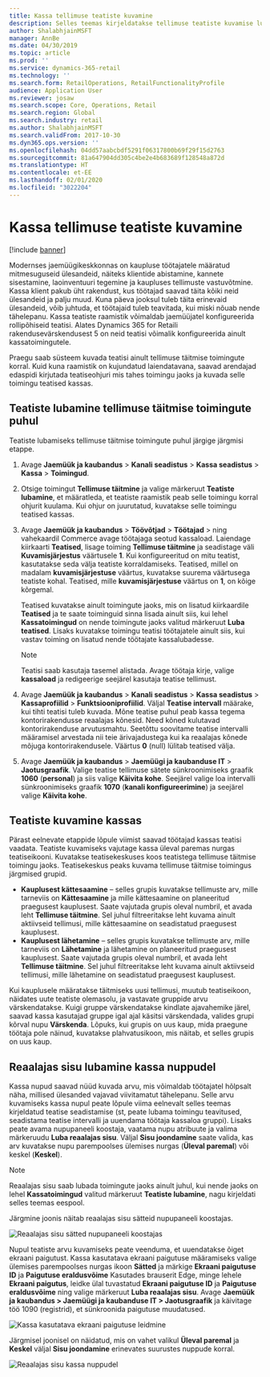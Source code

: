 ```yaml
---
title: Kassa tellimuse teatiste kuvamine
description: Selles teemas kirjeldatakse tellimuse teatiste kuvamise lubamist kassas ja teatiste raamistikku.
author: ShalabhjainMSFT
manager: AnnBe
ms.date: 04/30/2019
ms.topic: article
ms.prod: ''
ms.service: dynamics-365-retail
ms.technology: ''
ms.search.form: RetailOperations, RetailFunctionalityProfile
audience: Application User
ms.reviewer: josaw
ms.search.scope: Core, Operations, Retail
ms.search.region: Global
ms.search.industry: retail
ms.author: ShalabhjainMSFT
ms.search.validFrom: 2017-10-30
ms.dyn365.ops.version: ''
ms.openlocfilehash: 04dd57aabcbdf5291f06317800b69f29f15d2763
ms.sourcegitcommit: 81a647904dd305c4be2e4b683689f128548a872d
ms.translationtype: HT
ms.contentlocale: et-EE
ms.lasthandoff: 02/01/2020
ms.locfileid: "3022204"
---
```

# <a name="show-order-notifications-in-the-point-of-sale-pos"></a>Kassa tellimuse teatiste kuvamine

[!include [banner](includes/banner.md)]

Modernses jaemüügikeskkonnas on kaupluse töötajatele määratud mitmesuguseid ülesandeid, näiteks klientide abistamine, kannete sisestamine, laoinventuuri tegemine ja kaupluses tellimuste vastuvõtmine. Kassa klient pakub üht rakendust, kus töötajad saavad täita kõiki neid ülesandeid ja palju muud. Kuna päeva jooksul tuleb täita erinevaid ülesandeid, võib juhtuda, et töötajaid tuleb teavitada, kui miski nõuab nende tähelepanu. Kassa teatiste raamistik võimaldab jaemüüjatel konfigureerida rollipõhiseid teatisi. Alates Dynamics 365 for Retaili rakendusevärskendusest 5 on neid teatisi võimalik konfigureerida ainult kassatoimingutele.


Praegu saab süsteem kuvada teatisi ainult tellimuse täitmise toimingute korral. Kuid kuna raamistik on kujundatud laiendatavana, saavad arendajad edaspidi kirjutada teatiseohjuri mis tahes toimingu jaoks ja kuvada selle toimingu teatised kassas.

## <a name="enable-notifications-for-order-fulfillment-operations"></a>Teatiste lubamine tellimuse täitmise toimingute puhul

Teatiste lubamiseks tellimuse täitmise toimingute puhul järgige järgmisi etappe.

1. Avage **Jaemüük ja kaubandus** &gt; **Kanali seadistus** &gt; **Kassa seadistus** &gt; **Kassa** &gt; **Toimingud**.
2. Otsige toimingut **Tellimuse täitmine** ja valige märkeruut **Teatiste lubamine**, et määratleda, et teatiste raamistik peab selle toimingu korral ohjurit kuulama. Kui ohjur on juurutatud, kuvatakse selle toimingu teatised kassas.
3. Avage **Jaemüük ja kaubandus** &gt; **Töövõtjad** &gt; **Töötajad** &gt; ning vahekaardil Commerce avage töötajaga seotud kassaload. Laiendage kiirkaarti **Teatised**, lisage toiming **Tellimuse täitmine** ja seadistage väli **Kuvamisjärjestus** väärtusele **1**. Kui konfigureeritud on mitu teatist, kasutatakse seda välja teatiste korraldamiseks. Teatised, millel on madalam **kuvamisjärjestuse** väärtus, kuvatakse suurema väärtusega teatiste kohal. Teatised, mille **kuvamisjärjestuse** väärtus on **1**, on kõige kõrgemal.

    Teatised kuvatakse ainult toimingute jaoks, mis on lisatud kiirkaardile **Teatised** ja te saate toiminguid sinna lisada ainult siis, kui lehel **Kassatoimingud** on nende toimingute jaoks valitud märkeruut **Luba teatised**. Lisaks kuvatakse toimingu teatisi töötajatele ainult siis, kui vastav toiming on lisatud nende töötajate kassalubadesse.

    > [!NOTE]
    > Teatisi saab kasutaja tasemel alistada. Avage töötaja kirje, valige **kassaload** ja redigeerige seejärel kasutaja teatise tellimust.

4. Avage **Jaemüük ja kaubandus** &gt; **Kanali seadistus** &gt; **Kassa seadistus** &gt; **Kassaprofiilid** &gt; **Funktsiooniprofiilid**. Väljal **Teatise intervall** määrake, kui tihti teatisi tuleb kuvada. Mõne teatise puhul peab kassa tegema kontorirakendusse reaalajas kõnesid. Need kõned kulutavad kontorirakenduse arvutusmahtu. Seetõttu soovitame teatise intervalli määramisel arvestada nii teie ärivajadustega kui ka reaalajas kõnede mõjuga kontorirakendusele. Väärtus **0** (null) lülitab teatised välja.
5. Avage **Jaemüük ja kaubandus** &gt; **Jaemüügi ja kaubanduse IT** &gt; **Jaotusgraafik**. Valige teatise tellimuse sätete sünkroonimiseks graafik **1060** (**personal**) ja siis valige **Käivita kohe**. Seejärel valige loa intervalli sünkroonimiseks graafik **1070** (**kanali konfigureerimine**) ja seejärel valige **Käivita kohe**.

## <a name="view-notifications-in-the-pos"></a>Teatiste kuvamine kassas

Pärast eelnevate etappide lõpule viimist saavad töötajad kassas teatisi vaadata. Teatiste kuvamiseks vajutage kassa üleval paremas nurgas teatiseikooni. Kuvatakse teatisekeskuses koos teatistega tellimuse täitmise toimingu jaoks. Teatisekeskus peaks kuvama tellimuse täitmise toimingus järgmised grupid.

- **Kauplusest kättesaamine** – selles grupis kuvatakse tellimuste arv, mille tarneviis on **Kättesaamine** ja mille kättesaamine on planeeritud praegusest kauplusest. Saate vajutada grupis oleval numbril, et avada leht **Tellimuse täitmine**. Sel juhul filtreeritakse leht kuvama ainult aktiivseid tellimusi, mille kättesaamine on seadistatud praegusest kauplusest.
- **Kauplusest lähetamine** – selles grupis kuvatakse tellimuste arv, mille tarneviis on **Lähetamine** ja lähetamine on planeeritud praegusest kauplusest. Saate vajutada grupis oleval numbril, et avada leht **Tellimuse täitmine**. Sel juhul filtreeritakse leht kuvama ainult aktiivseid tellimusi, mille lähetamine on seadistatud praegusest kauplusest.

Kui kauplusele määratakse täitmiseks uusi tellimusi, muutub teatiseikoon, näidates uute teatiste olemasolu, ja vastavate gruppide arvu värskendatakse. Kuigi gruppe värskendatakse kindlate ajavahemike järel, saavad kassa kasutajad gruppe igal ajal käsitsi värskendada, valides grupi kõrval nupu **Värskenda**. Lõpuks, kui grupis on uus kaup, mida praegune töötaja pole näinud, kuvatakse plahvatusikoon, mis näitab, et selles grupis on uus kaup.

## <a name="enable-live-content-on-pos-buttons"></a>Reaalajas sisu lubamine kassa nuppudel

Kassa nupud saavad nüüd kuvada arvu, mis võimaldab töötajatel hõlpsalt näha, millised ülesanded vajavad viivitamatut tähelepanu. Selle arvu kuvamiseks kassa nupul peate lõpule viima eelnevalt selles teemas kirjeldatud teatise seadistamise (st, peate lubama toimingu teavitused, seadistama teatise intervalli ja uuendama töötaja kassaloa gruppi). Lisaks peate avama nupupaneeli koostaja, vaatama nupu atribuute ja valima märkeruudu **Luba reaalajas sisu**. Väljal **Sisu joondamine** saate valida, kas arv kuvatakse nupu parempoolses ülemises nurgas (**Üleval paremal**) või keskel (**Keskel**).

> [!NOTE]
> Reaalajas sisu saab lubada toimingute jaoks ainult juhul, kui nende jaoks on lehel **Kassatoimingud** valitud märkeruut **Teatiste lubamine**, nagu kirjeldati selles teemas eespool.

Järgmine joonis näitab reaalajas sisu sätteid nupupaneeli koostajas.

![Reaalajas sisu sätted nupupaneeli koostajas](./media/ButtonGridDesigner.png "Reaalajas sisu sätted nupupaneeli koostajas")

Nupul teatiste arvu kuvamiseks peate veenduma, et uuendatakse õiget ekraani paigutust. Kassa kasutatava ekraani paigutuse määramiseks valige ülemises parempoolses nurgas ikoon **Sätted** ja märkige **Ekraani paigutuse ID** ja **Paigutuse eraldusvõime** Kasutades brauserit Edge, minge lehele **Ekraani paigutus**, leidke ülal tuvastatud **Ekraani paigutuse ID** ja **Paigutuse eraldusvõime** ning valige märkeruut **Luba reaalajas sisu**. Avage **Jaemüük ja kaubandus \> Jaemüügi ja kaubanduse IT \> Jaotusgraafik** ja käivitage töö 1090 (registrid), et sünkroonida paigutuse muudatused.


![Kassa kasutatava ekraani paigutuse leidmine](./media/Choose_screen_layout.png "Ekraanipaigutuse otsing")

Järgmisel joonisel on näidatud, mis on vahet valikul **Üleval paremal** ja **Keskel** väljal **Sisu joondamine** erinevates suurustes nuppude korral.

![Reaalajas sisu kassa nuppudel](./media/ButtonsWithLiveContent.png "Reaalajas sisu kassa nuppudel")
